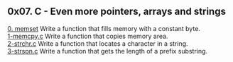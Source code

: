 ## 0x07. C - Even more pointers, arrays and strings
[0. memset]() Write a function that fills memory with a constant byte.      
[1-memcpy.c]() Write a function that copies memory area.          
[2-strchr.c]() Write a function that locates a character in a string.       
[3-strspn.c]() Write a function that gets the length of a prefix substring.         


